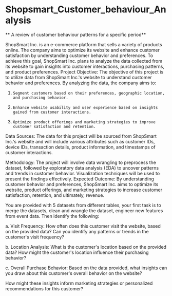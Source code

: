 # Shopsmart_Customer_behaviour_Analysis
** A review of customer behaviour patterns for a specific period**

ShopSmart Inc. is an e-commerce platform that sells a variety of products online. The company aims to optimize its website and enhance customer satisfaction by understanding customer behavior and preferences. To achieve this goal, ShopSmart Inc. plans to analyze the data collected from its website to gain insights into customer interactions, purchasing patterns, and product preferences.
Project Objective: The objective of this project is to utilize data from ShopSmart Inc.'s website to understand customer behavior and preferences. By analyzing the data, the company aims to:
1.     Segment customers based on their preferences, geographic location, and purchasing behavior.
2.     Enhance website usability and user experience based on insights gained from customer interactions.
3.     Optimize product offerings and marketing strategies to improve customer satisfaction and retention.
Data Sources:
The data for this project will be sourced from ShopSmart Inc.'s website and will include various attributes such as customer IDs, device IDs, transaction details, product information, and timestamps of customer interactions.
 
Methodology:
The project will involve data wrangling to preprocess the dataset, followed by exploratory data analysis (EDA) to uncover patterns and trends in customer behavior. Visualization techniques will be used to present the findings effectively.
Expected Outcome:
By understanding customer behavior and preferences, ShopSmart Inc. aims to optimize its website, product offerings, and marketing strategies to increase customer satisfaction, retention, and ultimately, revenue.
 
You are provided with 5 datasets from different tables, your first task is to merge the datasets, clean and wrangle the dataset, engineer new features from event data. Then identify the following:

a.     Visit Frequency:
How often does this customer visit the website, based on the provided data?
Can you identify any patterns or trends in the customer's visit frequency?

b. 	Location Analysis:
What is the customer's location based on the provided data?
How might the customer's location influence their purchasing behavior?

c.  	Overall Purchase Behavior:
Based on the data provided, what insights can you draw about this customer's overall behavior on the website?

How might these insights inform marketing strategies or personalized recommendations for this customer?

